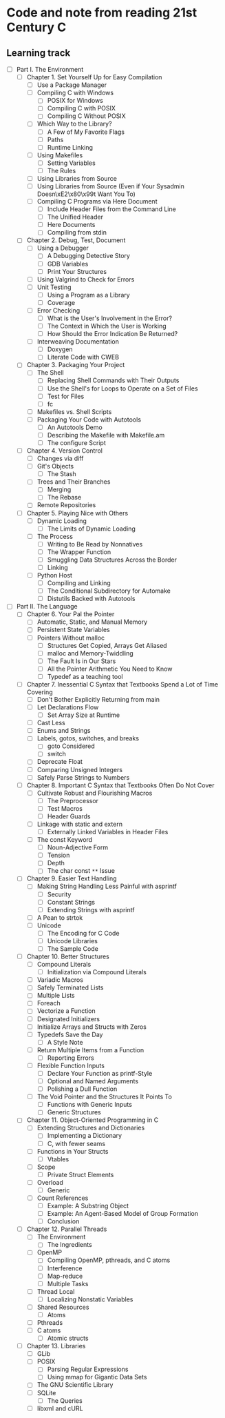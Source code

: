 # Code and note from reading 21st Century C

## Learning track

- [ ] Part I. The Environment
  - [ ] Chapter 1. Set Yourself Up for Easy Compilation
    - [ ] Use a Package Manager
    - [ ] Compiling C with Windows
      - [ ] POSIX for Windows
      - [ ] Compiling C with POSIX
      - [ ] Compiling C Without POSIX
    - [ ] Which Way to the Library?
      - [ ] A Few of My Favorite Flags
      - [ ] Paths
      - [ ] Runtime Linking
    - [ ] Using Makefiles
      - [ ] Setting Variables
      - [ ] The Rules
    - [ ] Using Libraries from Source
    - [ ] Using Libraries from Source (Even if Your Sysadmin Doesn\xE2\x80\x99t Want You To)
    - [ ] Compiling C Programs via Here Document
      - [ ] Include Header Files from the Command Line
      - [ ] The Unified Header
      - [ ] Here Documents
      - [ ] Compiling from stdin
  - [ ] Chapter 2. Debug, Test, Document
    - [ ] Using a Debugger
      - [ ] A Debugging Detective Story
      - [ ] GDB Variables
      - [ ] Print Your Structures
    - [ ] Using Valgrind to Check for Errors
    - [ ] Unit Testing
      - [ ] Using a Program as a Library
      - [ ] Coverage
    - [ ] Error Checking
      - [ ] What is the User's Involvement in the Error?
      - [ ] The Context in Which the User is Working
      - [ ] How Should the Error Indication Be Returned?
    - [ ] Interweaving Documentation
      - [ ] Doxygen
      - [ ] Literate Code with CWEB
  - [ ] Chapter 3. Packaging Your Project
    - [ ] The Shell
      - [ ] Replacing Shell Commands with Their Outputs
      - [ ] Use the Shell's for Loops to Operate on a Set of Files
      - [ ] Test for Files
      - [ ] fc
    - [ ] Makefiles vs. Shell Scripts
    - [ ] Packaging Your Code with Autotools
      - [ ] An Autotools Demo
      - [ ] Describing the Makefile with Makefile.am
      - [ ] The configure Script
  - [ ] Chapter 4. Version Control
    - [ ] Changes via diff
    - [ ] Git's Objects
      - [ ] The Stash
    - [ ] Trees and Their Branches
      - [ ] Merging
      - [ ] The Rebase
    - [ ] Remote Repositories
  - [ ] Chapter 5. Playing Nice with Others
    - [ ] Dynamic Loading
      - [ ] The Limits of Dynamic Loading
    - [ ] The Process
      - [ ] Writing to Be Read by Nonnatives
      - [ ] The Wrapper Function
      - [ ] Smuggling Data Structures Across the Border
      - [ ] Linking
    - [ ] Python Host
      - [ ] Compiling and Linking
      - [ ] The Conditional Subdirectory for Automake
      - [ ] Distutils Backed with Autotools
- [ ] Part II. The Language
  - [ ] Chapter 6. Your Pal the Pointer
    - [ ] Automatic, Static, and Manual Memory
    - [ ] Persistent State Variables
    - [ ] Pointers Without malloc
      - [ ] Structures Get Copied, Arrays Get Aliased
      - [ ] malloc and Memory-Twiddling
      - [ ] The Fault Is in Our Stars
      - [ ] All the Pointer Arithmetic You Need to Know
      - [ ] Typedef as a teaching tool
  - [ ] Chapter 7. Inessential C Syntax that Textbooks Spend a Lot of Time Covering
    - [ ] Don't Bother Explicitly Returning from main
    - [ ] Let Declarations Flow
      - [ ] Set Array Size at Runtime
    - [ ] Cast Less
    - [ ] Enums and Strings
    - [ ] Labels, gotos, switches, and breaks
      - [ ] goto Considered
      - [ ] switch
    - [ ] Deprecate Float
    - [ ] Comparing Unsigned Integers
    - [ ] Safely Parse Strings to Numbers
  - [ ] Chapter 8. Important C Syntax that Textbooks Often Do Not Cover
    - [ ] Cultivate Robust and Flourishing Macros
      - [ ] The Preprocessor
      - [ ] Test Macros
      - [ ] Header Guards
    - [ ] Linkage with static and extern
      - [ ] Externally Linked Variables in Header Files
    - [ ] The const Keyword
      - [ ] Noun-Adjective Form
      - [ ] Tension
      - [ ] Depth
      - [ ] The char const `**` Issue
  - [ ] Chapter 9. Easier Text Handling
    - [ ] Making String Handling Less Painful with asprintf
      - [ ] Security
      - [ ] Constant Strings
      - [ ] Extending Strings with asprintf
    - [ ] A Pean to strtok
    - [ ] Unicode
      - [ ] The Encoding for C Code
      - [ ] Unicode Libraries
      - [ ] The Sample Code
  - [ ] Chapter 10. Better Structures
    - [ ] Compound Literals
      - [ ] Initialization via Compound Literals
    - [ ] Variadic Macros
    - [ ] Safely Terminated Lists
    - [ ] Multiple Lists
    - [ ] Foreach
    - [ ] Vectorize a Function
    - [ ] Designated Initializers
    - [ ] Initialize Arrays and Structs with Zeros
    - [ ] Typedefs Save the Day
      - [ ] A Style Note
    - [ ] Return Multiple Items from a Function
      - [ ] Reporting Errors
    - [ ] Flexible Function Inputs
      - [ ] Declare Your Function as printf-Style
      - [ ] Optional and Named Arguments
      - [ ] Polishing a Dull Function
    - [ ] The Void Pointer and the Structures It Points To
      - [ ] Functions with Generic Inputs
      - [ ] Generic Structures
  - [ ] Chapter 11. Object-Oriented Programming in C
    - [ ] Extending Structures and Dictionaries
      - [ ] Implementing a Dictionary
      - [ ] C, with fewer seams
    - [ ] Functions in Your Structs
      - [ ] Vtables
    - [ ] Scope
      - [ ] Private Struct Elements
    - [ ] Overload
      - [ ] Generic
    - [ ] Count References
      - [ ] Example: A Substring Object
      - [ ] Example: An Agent-Based Model of Group Formation
      - [ ] Conclusion
  - [ ] Chapter 12. Parallel Threads
    - [ ] The Environment
      - [ ] The Ingredients
    - [ ] OpenMP
      - [ ] Compiling OpenMP, pthreads, and C atoms
      - [ ] Interference
      - [ ] Map-reduce
      - [ ] Multiple Tasks
    - [ ] Thread Local
      - [ ] Localizing Nonstatic Variables
    - [ ] Shared Resources
      - [ ] Atoms
    - [ ] Pthreads
    - [ ] C atoms
      - [ ] Atomic structs
  - [ ] Chapter 13. Libraries
    - [ ] GLib
    - [ ] POSIX
      - [ ] Parsing Regular Expressions
      - [ ] Using mmap for Gigantic Data Sets
    - [ ] The GNU Scientific Library
    - [ ] SQLite
      - [ ] The Queries
    - [ ] libxml and cURL
